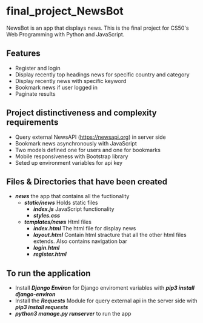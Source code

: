 # final_project_NewsBot

NewsBot is an app that displays news. This is the final project for CS50's Web Programming with Python and JavaScript.

## Features
  - Register and login
  - Display recently top headings news for specific country and category
  - Display recently news with specific keyword
  - Bookmark news if user logged in
  - Paginate results
  
## Project distinctiveness and complexity requirements
  - Query external NewsAPI (https://newsapi.org) in server side
  - Bookmark news asynchronously with JavaScript
  - Two models defined one for users and one for bookmarks
  - Mobile responsiveness with Bootstrap library
  - Seted up environment variables for api key
  
## Files & Directories that have been created
  - ***news*** the app that contains all the fuctionality
       - ***static/news*** Holds static files
            - ***index.js*** JavaScript functionality
            - ***styles.css***
       - ***templates/news*** Html files
            - ***index.html*** The html file for display news
            - ***layout.html*** Contain html stracture that all the other html files extends. Also contains navigation bar
            - ***login.html***
            - ***register.html***
            
## To run the application
  - Install ***Django Environ*** for Django enviroment variables with ***pip3 install django-environ***
  - Install the ***Requests*** Module for query external api in the server side with ***pip3 install requests***
  - ***python3 manage.py runserver*** to run the app
